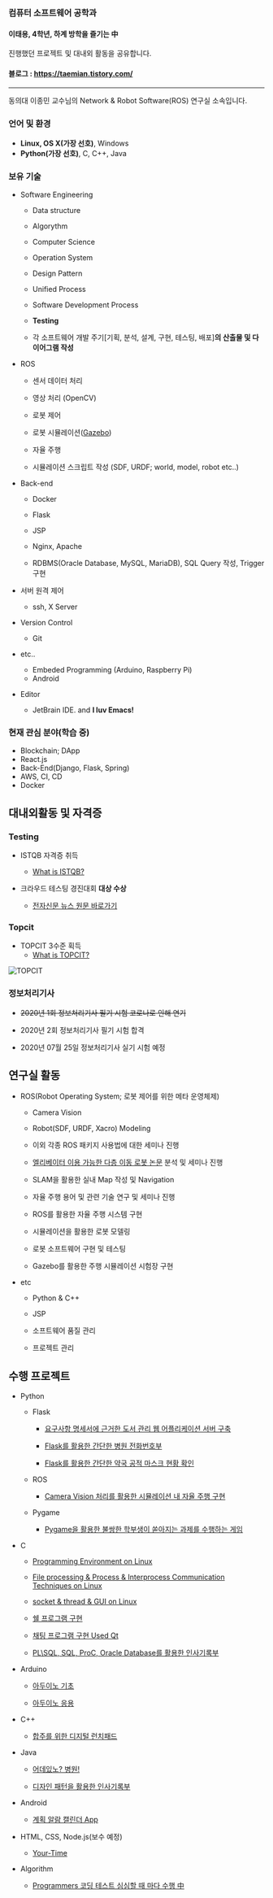 ### 컴퓨터 소프트웨어 공학과
#### 이태용, 4학년, 하계 방학을 즐기는 中
진행했던 프로젝트 및 대내외 활동을 공유합니다.

#### 블로그 : https://taemian.tistory.com/

---
동의대 이종민 교수님의 Network & Robot Software(ROS) 연구실 소속입니다.

### 언어 및 환경
  - **Linux, OS X(가장 선호)**, Windows
  - **Python(가장 선호)**, C, C++, Java

### 보유 기술

- Software Engineering
  - Data structure
  - Algorythm
  - Computer Science
  - Operation System
  - Design Pattern
  
  - Unified Process
  - Software Development Process
  - **Testing**
  - 각 소프트웨어 개발 주기[기획, 분석, 설계, 구현, 테스팅, 배포]**의 산출물 및 다이어그램 작성**

- ROS
  - 센서 데이터 처리
  - 영상 처리 (OpenCV)
  - 로봇 제어
  
  - 로봇 시뮬레이션([Gazebo](http://gazebosim.org/))
  - 자율 주행
  - 시뮬레이션 스크립트 작성 (SDF, URDF; world, model, robot etc..)

- Back-end
  - Docker
  
  - Flask
  - JSP
  - Nginx, Apache
  - RDBMS(Oracle Database, MySQL, MariaDB), SQL Query 작성, Trigger 구현

  
- 서버 원격 제어
  - ssh, X Server


- Version Control
  - Git

- etc..
  - Embeded Programming (Arduino, Raspberry Pi)
  - Android 
  
- Editor
  - JetBrain IDE. and **I luv Emacs!**
  
### 현재 관심 분야(학습 중)
- Blockchain; DApp 
- React.js
- Back-End(Django, Flask, Spring)
- AWS, CI, CD
- Docker

## 대내외활동 및 자격증
### Testing

- ISTQB 자격증 취득

  - [What is ISTQB?](https://www.sten.or.kr/bbs/board.php?bo_table=sten_ist)

- 크라우드 테스팅 경진대회 **대상 수상**

  - [전자신문 뉴스 원문 바로가기](http://etnews.com/20191115000335)

### Topcit
- TOPCIT 3수준 획득
  - [What is TOPCIT?](https://www.topcit.or.kr)

![TOPCIT](https://github.com/yongjjang/Portfolio/blob/master/3rd%20year%202nd%20semester/TOPCIT.PNG)

### 정보처리기사
- ~~2020년 1회 정보처리기사 필기 시험 코로나로 인해 연기~~
- 2020년 2회 정보처리기사 필기 시험 합격

- 2020년 07월 25일 정보처리기사 실기 시험 예정


## 연구실 활동
- ROS(Robot Operating System; 로봇 제어를 위한 메타 운영체제)
  - Camera Vision
  - Robot(SDF, URDF, Xacro) Modeling
  - 이외 각종 ROS 패키지 사용법에 대한 세미나 진행
  
  - [엘리베이터 이용 가능한 다층 이동 로봇 논문](http://www.riss.kr/search/detail/DetailView.do?p_mat_type=be54d9b8bc7cdb09&control_no=c070c6e21caaba51ffe0bdc3ef48d419) 분석 및 세미나 진행
  - SLAM을 활용한 실내 Map 작성 및 Navigation
  - 자율 주행 용어 및 관련 기술 연구 및 세미나 진행
  - ROS를 활용한 자율 주행 시스템 구현
  
  - 시뮬레이션을 활용한 로봇 모델링
  - 로봇 소프트웨어 구현 및 테스팅 
  - Gazebo를 활용한 주행 시뮬레이션 시험장 구현
  
- etc
  - Python & C++
  - JSP
  - 소프트웨어 품질 관리

  - 프로젝트 관리


## 수행 프로젝트
- Python
  - Flask
    - [요구사항 명세서에 근거한 도서 관리 웹 어플리케이션 서버 구축](https://github.com/yongjjang/book-rental-service)
    
    - [Flask를 활용한 간단한 병원 전화번호부](https://github.com/yongjjang/Flask/tree/master/pharmacy_phonebook)
    - [Flask를 활용한 간단한 약국 공적 마스크 현황 확인](https://github.com/yongjjang/Flask/tree/master/show_me_the_mask)

  - ROS
    - [Camera Vision 처리를 활용한 시뮬레이션 내 자율 주행 구현](https://github.com/yongjjang/Autonomous-Driving-Car)
  - Pygame
    - [Pygame을 활용한 불쌍한 학부생이 쏟아지는 과제를 수행하는 게임](https://github.com/yongjjang/Under-graduation-tale)

- C
  - [Programming Environment on Linux](https://github.com/yongjjang/Lab2)
  
  - [File processing & Process & Interprocess Communication Techniques on Linux](https://github.com/yongjjang/Lab3)
  
  - [socket & thread & GUI on Linux](https://github.com/yongjjang/Lab4)
  - [쉘 프로그램 구현](https://github.com/yongjjang/Shell-Program)
  - [채팅 프로그램 구현 Used Qt](https://github.com/yongjjang/Chatting-Program)
  - [PL\SQL, SQL, ProC, Oracle Database를 활용한 인사기록부](https://github.com/yongjjang/Service-Center-System)

- Arduino
  - [아두이노 기초](https://github.com/yongjjang/Portfolio/tree/master/2rd%20year%202nd%20semester/Computer%20Architecture/Arduino%20Programming)
  
  - [아두이노 응용](https://github.com/yongjjang/Portfolio/tree/master/2rd%20year%202nd%20semester/Computer%20Architecture/Enhanced%20Arduino%20Programming)

- C++
  - [합주를 위한 디지털 런치패드](https://github.com/yongjjang/Portfolio/tree/master/2rd%20year%202nd%20semester/Visual%20Programming)

- Java
  - [어데있노? 병원!](https://github.com/yongjjang/Portfolio/tree/master/2rd%20year%202nd%20semester/Object-Oriented%20Programming)
  
  - [디자인 패턴을 활용한 인사기록부](https://github.com/yongjjang/Portfolio/tree/master/3rd%20year%201nd%20semester/Software%20design/%EC%9D%B8%EC%82%AC%EA%B8%B0%EB%A1%9D%EB%B6%80)
- Android
  - [계획 알람 캘린더 App](https://github.com/InhwanJeong/DayLight)

- HTML, CSS, Node.js(보수 예정)
  - [Your-Time](https://github.com/jeonseun/YourTime-website)
  
- Algorithm
  - [Programmers 코딩 테스트 심심할 때 마다 수행 中](https://github.com/yongjjang/Portfolio/tree/master/Algorithm)




